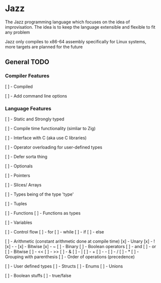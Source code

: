 # Jazz

The Jazz programming language which focuses on the idea of improvisation. The 
idea is to keep the language extensible and flexible to fit any problem

Jazz only compiles to x86-64 assembly specifically for Linux systems, more
targets are planned for the future

## General TODO

### Compiler Features

[ ] - Compiled

[ ] - Add command line options

### Language Features

[ ] - Static and Strongly typed

[ ] - Compile time functionality (simliar to Zig)

[ ] - Interface with C (aka use C libraries)

[ ] - Operator overloading for user-defined types

[ ] - Defer sorta thing

[ ] - Optionals

[ ] - Pointers

[ ] - Slices/ Arrays

[ ] - Types being of the type 'type'

[ ] - Tuples

[ ] - Functions
    [ ] - Functions as types

[ ] - Variables

[ ] - Control flow
    [ ] - for
    [ ] - while
    [ ] - if
        [ ] - else

[ ] - Arithmetic (constant arithmetic done at compile time)
    [x] - Unary
        [x] - !
        [x] - -
        [x] - Bitwise
            [x] - ~
    [ ] - Binary
        [ ] - Boolean operators
            [ ] - and
            [ ] - or
        [ ] - Bitwise
            [ ] - <<
            [ ] - >>
            [ ] - &
            [ ] - |
        [ ] - +
        [ ] - -
        [ ] - /
        [ ] - *
    [ ] - Grouping with parenthesis
    [ ] - Order of operations (precedence)

[ ] - User defined types
    [ ] - Structs
    [ ] - Enums
    [ ] - Unions

[ ] - Boolean stuffs
    [ ] - true/false

